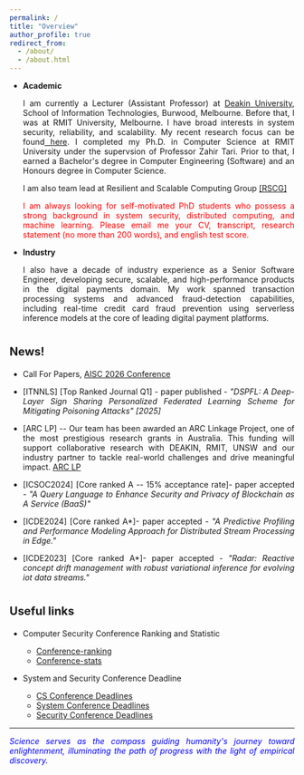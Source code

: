 ```yaml
---
permalink: /
title: "Overview" 
author_profile: true
redirect_from: 
  - /about/
  - /about.html
---
```


<span style="text-align: justify;"></span>

  * <strong>Academic</strong>
  <ul style="text-align: justify;"> I am currently a Lecturer (Assistant Professor) at <a href="https://www.deakin.edu.au/">Deakin University</a>, School of Information Technologies, Burwood, Melbourne. Before that, I was at RMIT University, Melbourne. I have broad interests in system security, reliability, and scalability. My recent research focus can be found<a href="https://nasrin-sohrabi.github.io/research/"> here</a>. I completed my Ph.D. in Computer Science at RMIT University under the supervsion of Professor Zahir Tari. Prior to that, I earned a Bachelor's degree in Computer Engineering (Software) and an Honours degree in Computer Science.</ul> 
  
  <ul>I am also team lead at Resilient and Scalable Computing Group <a href="https://rscg-research.gitlab.io/rscg.gitlab.io">[RSCG]</a></ul>

  <ul style="text-align: justify; color: red"> I am always looking for self-motivated PhD students who possess a strong background in system security, distributed computing, and machine learning. Please email me your CV, transcript, research statement (no more than 200 words), and english test score. </ul>

  * <strong>Industry</strong>
  <ul style="text-align: justify;"> I also have a decade of industry experience as a Senior Software Engineer, developing secure, scalable, and high-performance products in the digital payments domain. My work spanned transaction processing systems and advanced fraud-detection capabilities, including real-time credit card fraud prevention using serverless inference models at the core of leading digital payment platforms.</ul>

  


<span style="font-size:20px;">News!</span>
======
<span style=" text-align: justify;"> 
   
  * Call For Papers, <a href="https://sites.google.com/view/aisc2026">AISC 2026 Conference</a> 

  * [ITNNLS] [Top Ranked Journal Q1] - paper published - <span style="font-style: italic;">"DSPFL: A Deep-Layer Sign Sharing Personalized Federated Learning Scheme for Mitigating Poisoning Attacks" [2025]</span> 

  * [ARC LP] -- Our team has been awarded an ARC Linkage Project, one of the most prestigious research grants in Australia. This funding will support collaborative research with DEAKIN, RMIT, UNSW and our industry partner to tackle real-world challenges and drive meaningful impact.
    <a href= "https://rms.arc.gov.au/RMS/Report/Download/Report/a3f6be6e-33f7-4fb5-98a6-7526aaa184cf/277">ARC LP</a>

  * [ICSOC2024] [Core ranked A -- 15% acceptance rate]- paper accepted - <span style="font-style: italic;">"A Query Language to Enhance Security and Privacy of Blockchain as A Service (BaaS)"</span> 

  * [ICDE2024] [Core ranked A*]- paper accepted - <span style="font-style: italic;"> "A Predictive Profiling and Performance Modeling Approach for Distributed Stream Processing in Edge."</span>

  * [ICDE2023] [Core ranked A*]- paper accepted - <span style="font-style: italic;"> "Radar: Reactive concept drift management with robust variational inference for evolving iot data streams."</span>

 
<!-- <span style="font-size:20px;">Research Topics/Interests</span>
======

<span style=" text-align: justify;"> 

  * <strong>Systems Security in Decentraliased and Cloud/Edge Platforms</strong>
    <ul style=" text-align: justify;"> My research focuses on strengthening the security of decentralised and cloud/edge-based systems through anomaly detection that adapts to concept drift and adversarial behaviours. A key strand of this work extends to blockchain forensics, where anomaly detection techniques are applied to <span style="font-style: bold"> identify scams, fraud </span>, and other illicit activities embedded in transaction networks. By combining adaptive detection with system-level monitoring, my aim is to enhance trust and resilience in large-scale, dynamic infrastructures.</ul>

  * <strong>Distributed Systems Reliability and Performance</strong>
      <ul style=" text-align: justify;"> I investigate how distributed systems maintain reliability and scalability in the presence of faults and adversarial threats. My research focuses on (1) consensus protocols for blockchain and distributed environments that must balance security, throughput, and energy efficiency, while also enabling forensic visibility to support fraud and scam detection; and (2) fault-tolerance mechanisms for stream-processing frameworks that ensure consistent low-latency analytics under failures.</ul> -->

<!--   
<span style="font-size:20px;">Current Projects</span>
======

<span style=" text-align: justify;">  
 
  * <strong>CRC-P Project:</strong> Fraud detection within digital payment systems, more specifically cryptocurreny transactions. Our project aims to develop a digital platform consisting of novel anti-fraud and anti-money laundering techniques, to align Crypto transactions with traditional payment options such as credit cards.  

  * <strong>Cryptocurrency scams:</strong> the goal is to understand how the scams work, how to detect them, and scammers's tactics.  

  * <strong>Distributed Systems Scalability/Performance:</strong> The project aims to improve the scalability and performance of distributed systems. We focus on developing a new consensus algorithm that can be used in distributed systems to improve their performance and scalability. -->

<span style="font-size:20px;">Useful links</span>
======
  * Computer Security Conference Ranking and Statistic
     * <a href= "http://jianying.space/conference-ranking.html">Conference-ranking</a>
     * <a href="http://faculty.cs.tamu.edu/guofei/sec_conf_stat.htm">Conference-stats</a>

  * System and Security Conference Deadline
     * <a href="https://cs-deadlines.cin.ufpe.br/"> CS Conference Deadlines </a>
     * <a href="https://dants.github.io/index_sysvenues_deadline.html"> System Conference Deadlines </a>
     * <a href= "https://sec-deadlines.github.io/">Security Conference Deadlines</a>

***
<span style="font-style: italic; color:blue;"> Science serves as the compass guiding humanity's journey toward enlightenment, illuminating the path of progress with the light of empirical discovery.</span>
